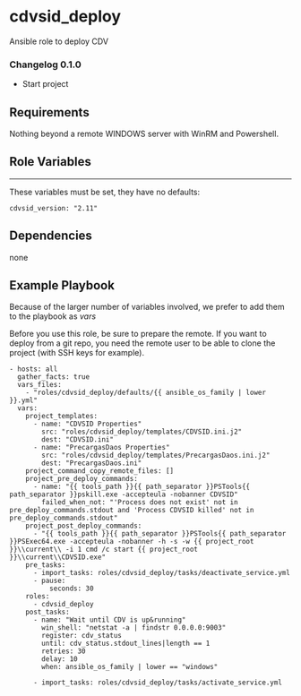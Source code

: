 cdvsid_deploy
========

Ansible role to deploy CDV

### Changelog 0.1.0

- Start project

Requirements
------------

Nothing beyond a remote WINDOWS server with WinRM and Powershell.

Role Variables
--------------
---

These variables must be set, they have no defaults:

    cdvsid_version: "2.11"
    
Dependencies
------------

none

Example Playbook
-------------------------

Because of the larger number of variables involved, we prefer to add them to the playbook as _vars_

Before you use this role, be sure to prepare the remote. If you want to deploy from a git repo, you need
the remote user to be able to clone the project (with SSH keys for example).

    - hosts: all
      gather_facts: true
      vars_files:
        - "roles/cdvsid_deploy/defaults/{{ ansible_os_family | lower }}.yml"
      vars:
        project_templates:
          - name: "CDVSID Properties"
            src: "roles/cdvsid_deploy/templates/CDVSID.ini.j2"
            dest: "CDVSID.ini"
          - name: "PrecargasDaos Properties"
            src: "roles/cdvsid_deploy/templates/PrecargasDaos.ini.j2"
            dest: "PrecargasDaos.ini"
        project_command_copy_remote_files: []
        project_pre_deploy_commands:
          - name: "{{ tools_path }}{{ path_separator }}PSTools{{ path_separator }}pskill.exe -accepteula -nobanner CDVSID"
            failed_when_not: "'Process does not exist' not in pre_deploy_commands.stdout and 'Process CDVSID killed' not in pre_deploy_commands.stdout"
        project_post_deploy_commands:
          - "{{ tools_path }}{{ path_separator }}PSTools{{ path_separator }}PSExec64.exe -accepteula -nobanner -h -s -w {{ project_root }}\\current\\ -i 1 cmd /c start {{ project_root }}\\current\\CDVSID.exe"
        pre_tasks:
          - import_tasks: roles/cdvsid_deploy/tasks/deactivate_service.yml
          - pause:
              seconds: 30
        roles:
          - cdvsid_deploy
        post_tasks:
          - name: "Wait until CDV is up&running"
            win_shell: "netstat -a | findstr 0.0.0.0:9003"
            register: cdv_status
            until: cdv_status.stdout_lines|length == 1
            retries: 30
            delay: 10
            when: ansible_os_family | lower == "windows"
    
          - import_tasks: roles/cdvsid_deploy/tasks/activate_service.yml
